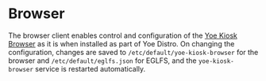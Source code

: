 # Browser

The browser client enables control and configuration of the
[Yoe Kiosk Browser](https://github.com/YoeDistro/yoe-kiosk-browser) as it is 
when installed as part of Yoe Distro. On changing the configuration, changes 
are saved to `/etc/default/yoe-kiosk-browser` for the browser and 
`/etc/default/eglfs.json` for EGLFS, and the `yoe-kiosk-browser` service is 
restarted automatically.